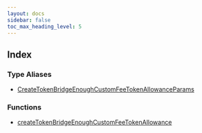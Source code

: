 ```yaml
---
layout: docs
sidebar: false
toc_max_heading_level: 5
---
```


## Index

### Type Aliases

- [CreateTokenBridgeEnoughCustomFeeTokenAllowanceParams](type-aliases/CreateTokenBridgeEnoughCustomFeeTokenAllowanceParams.md)

### Functions

- [createTokenBridgeEnoughCustomFeeTokenAllowance](functions/createTokenBridgeEnoughCustomFeeTokenAllowance.md)

